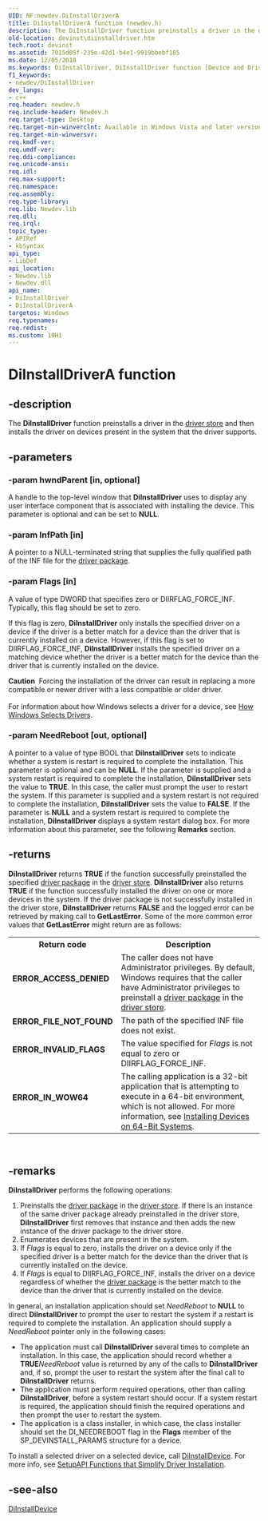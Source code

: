 ```yaml
---
UID: NF:newdev.DiInstallDriverA
title: DiInstallDriverA function (newdev.h)
description: The DiInstallDriver function preinstalls a driver in the driver store and then installs the driver on devices present in the system that the driver supports.
old-location: devinst\diinstalldriver.htm
tech.root: devinst
ms.assetid: 7015d05f-235e-42d1-b4e1-9919bbebf185
ms.date: 12/05/2018
ms.keywords: DiInstallDriver, DiInstallDriver function [Device and Driver Installation], DiInstallDriverA, DiInstallDriverW, devinst.diinstalldriver, di-rtns_acf16c10-0aba-472a-8e3d-9c7dcc136449.xml, newdev/DiInstallDriver
f1_keywords:
- newdev/DiInstallDriver
dev_langs:
- c++
req.header: newdev.h
req.include-header: Newdev.h
req.target-type: Desktop
req.target-min-winverclnt: Available in Windows Vista and later versions of Windows.
req.target-min-winversvr: 
req.kmdf-ver: 
req.umdf-ver: 
req.ddi-compliance: 
req.unicode-ansi: 
req.idl: 
req.max-support: 
req.namespace: 
req.assembly: 
req.type-library: 
req.lib: Newdev.lib
req.dll: 
req.irql: 
topic_type:
- APIRef
- kbSyntax
api_type:
- LibDef
api_location:
- Newdev.lib
- Newdev.dll
api_name:
- DiInstallDriver
- DiInstallDriverA
targetos: Windows
req.typenames: 
req.redist: 
ms.custom: 19H1
---
```


# DiInstallDriverA function


## -description


The <b>DiInstallDriver</b> function preinstalls a driver in the <a href="https://docs.microsoft.com/windows-hardware/drivers/install/driver-store">driver store</a> and then installs the driver on devices present in the system that the driver supports.


## -parameters




### -param hwndParent [in, optional]

A handle to the top-level window that <b>DiInstallDriver</b> uses to display any user interface component that is associated with installing the device. This parameter is optional and can be set to <b>NULL</b>. 


### -param InfPath [in]

A pointer to a NULL-terminated string that supplies the fully qualified path of the INF file for the <a href="https://docs.microsoft.com/previous-versions/windows/hardware/difxapi/driverpackagepreinstall">driver package</a>.


### -param Flags [in]

A value of type DWORD that specifies zero or DIIRFLAG_FORCE_INF. Typically, this flag should be set to zero. 

If this flag is zero, <b>DiInstallDriver</b> only installs the specified driver on a device if the driver is a better match for a device than the driver that is currently installed on a device. However, if this flag is set to DIIRFLAG_FORCE_INF, <b>DiInstallDriver</b> installs the specified driver on a matching device whether the driver is a better match for the device than the driver that is currently installed on the device. 

<div class="alert"><b>Caution</b>  Forcing the installation of the driver can result in replacing a more compatible or newer driver with a less compatible or older driver. </div>
<div> </div>
For information about how Windows selects a driver for a device, see <a href="https://docs.microsoft.com/en-us/windows-hardware/drivers/install/how-setup-selects-drivers">How Windows Selects Drivers</a>.


### -param NeedReboot [out, optional]

A pointer to a value of type BOOL that <b>DiInstallDriver</b> sets to indicate whether a system is restart is required to complete the installation. This parameter is optional and can be <b>NULL</b>. If the parameter is supplied and a system restart is required to complete the installation, <b>DiInstallDriver</b> sets the value to <b>TRUE</b>. In this case, the caller must prompt the user to restart the system. If this parameter is supplied and a system restart is not required to complete the installation, <b>DiInstallDriver</b> sets the value to <b>FALSE</b>. If the parameter is <b>NULL</b> and a system restart is required to complete the installation, <b>DiInstallDriver</b> displays a system restart dialog box. For more information about this parameter, see the following <b>Remarks</b> section. 


## -returns



<b>DiInstallDriver</b> returns <b>TRUE</b> if the function successfully preinstalled the specified <a href="https://docs.microsoft.com/previous-versions/windows/hardware/difxapi/driverpackagepreinstall">driver package</a> in the <a href="https://docs.microsoft.com/windows-hardware/drivers/install/driver-store">driver store</a>. <b>DiInstallDriver</b> also returns <b>TRUE</b> if the function successfully installed the driver on one or more devices in the system. If the driver package is not successfully installed in the driver store, <b>DiInstallDriver</b> returns <b>FALSE</b> and the logged error can be retrieved by making call to <b>GetLastError</b>. Some of the more common error values that <b>GetLastError</b> might return are as follows:

<table>
<tr>
<th>Return code</th>
<th>Description</th>
</tr>
<tr>
<td width="40%">
<dl>
<dt><b>ERROR_ACCESS_DENIED</b></dt>
</dl>
</td>
<td width="60%">
The caller does not have Administrator privileges. By default, Windows requires that the caller have Administrator privileges to preinstall a <a href="https://docs.microsoft.com/previous-versions/windows/hardware/difxapi/driverpackagepreinstall">driver package</a> in the <a href="https://docs.microsoft.com/windows-hardware/drivers/install/driver-store">driver store</a>. 

</td>
</tr>
<tr>
<td width="40%">
<dl>
<dt><b>ERROR_FILE_NOT_FOUND</b></dt>
</dl>
</td>
<td width="60%">
The path of the specified INF file does not exist.

</td>
</tr>
<tr>
<td width="40%">
<dl>
<dt><b>ERROR_INVALID_FLAGS</b></dt>
</dl>
</td>
<td width="60%">
The value specified for <i>Flags</i> is not equal to zero or DIIRFLAG_FORCE_INF.

</td>
</tr>
<tr>
<td width="40%">
<dl>
<dt><b>ERROR_IN_WOW64</b></dt>
</dl>
</td>
<td width="60%">
The calling application is a 32-bit application that is attempting to execute in a 64-bit environment, which is not allowed. For more information, see <a href="https://docs.microsoft.com/windows-hardware/drivers/install/device-installations-on-64-bit-systems">Installing Devices on 64-Bit Systems</a>.

</td>
</tr>
</table>
 




## -remarks



<b>DiInstallDriver</b> performs the following operations:

<ol>
<li>
Preinstalls the <a href="https://docs.microsoft.com/previous-versions/windows/hardware/difxapi/driverpackagepreinstall">driver package</a> in the <a href="https://docs.microsoft.com/windows-hardware/drivers/install/driver-store">driver store</a>. If there is an instance of the same driver package already preinstalled in the driver store, <b>DiInstallDriver</b> first removes that instance and then adds the new instance of the driver package to the driver store. 

</li>
<li>
Enumerates devices that are present in the system.

</li>
<li>
If <i>Flags</i> is equal to zero, installs the driver on a device only if the specified driver is a better match for the device than the driver that is currently installed on the device. 

</li>
<li>
If <i>Flags</i> is equal to DIIRFLAG_FORCE_INF, installs the driver on a device regardless of whether the <a href="https://docs.microsoft.com/previous-versions/windows/hardware/difxapi/driverpackagepreinstall">driver package</a> is the better match to the device than the driver that is currently installed on the device. 

</li>
</ol>
In general, an installation application should set <i>NeedReboot</i> to <b>NULL</b> to direct <b>DiInstallDriver</b> to prompt the user to restart the system if a restart is required to complete the installation. An application should supply a <i>NeedReboot</i> pointer only in the following cases:

<ul>
<li>
The application must call <b>DiInstallDriver</b> several times to complete an installation. In this case, the application should record whether a <b>TRUE</b><i>NeedReboot</i> value is returned by any of the calls to <b>DiInstallDriver</b> and, if so, prompt the user to restart the system after the final call to <b>DiInstallDriver</b> returns.

</li>
<li>
The application must perform required operations, other than calling <b>DiInstallDriver</b>, before a system restart should occur. If a system restart is required, the application should finish the required operations and then prompt the user to restart the system. 

</li>
<li>
The application is a class installer, in which case, the class installer should set the DI_NEEDREBOOT flag in the <b>Flags</b> member of the SP_DEVINSTALL_PARAMS structure for a device.

</li>
</ul>
To install a selected driver on a selected device, call <a href="https://docs.microsoft.com/windows/desktop/api/newdev/nf-newdev-diinstalldevice">DiInstallDevice</a>. For more info, see <a href="https://docs.microsoft.com/windows-hardware/drivers/install/setupapi-functions-that-simplify-driver-installation">SetupAPI Functions that Simplify Driver Installation</a>.




## -see-also




<a href="https://docs.microsoft.com/windows/desktop/api/newdev/nf-newdev-diinstalldevice">DiInstallDevice</a>
 

 

